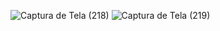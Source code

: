 ![Captura de Tela (218)](https://github.com/user-attachments/assets/c964e797-3b8a-473c-896a-2b8844bf39f9)
![Captura de Tela (219)](https://github.com/user-attachments/assets/e0e0de2b-9abe-4fbe-a809-bd91f70014fe)

